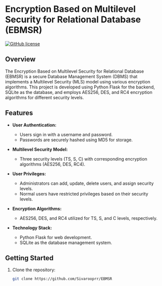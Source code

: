 
# Encryption Based on Multilevel Security for Relational Database (EBMSR)

[![GitHub license](https://img.shields.io/badge/license-MIT-blue.svg)](https://github.com/Sivarooprr/EBMSR/blob/main/LICENSE)

## Overview

The Encryption Based on Multilevel Security for Relational Database (EBMSR) is a secure Database Management System (DBMS) that implements a Multilevel Security (MLS) model using various encryption algorithms. This project is developed using Python Flask for the backend, SQLite as the database, and employs AES256, DES, and RC4 encryption algorithms for different security levels.

## Features

- **User Authentication:**
  - Users sign in with a username and password.
  - Passwords are securely hashed using MD5 for storage.

- **Multilevel Security Model:**
  - Three security levels (TS, S, C) with corresponding encryption algorithms (AES256, DES, RC4).

- **User Privileges:**
  - Administrators can add, update, delete users, and assign security levels.
  - Normal users have restricted privileges based on their security levels.

- **Encryption Algorithms:**
  - AES256, DES, and RC4 utilized for TS, S, and C levels, respectively.

- **Technology Stack:**
  - Python Flask for web development.
  - SQLite as the database management system.

## Getting Started

1. Clone the repository:
   ```bash
   git clone https://github.com/Sivarooprr/EBMSR
